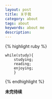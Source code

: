 ```yaml
---
layout: post
title: 关于我
category: about
tags: about
keywords: about me
description:
---
```


{% highlight ruby %}
    
	while(study){
		studying;
		reading;
		enjoying;
		}
{% endhighlight %}

**未完待续**
